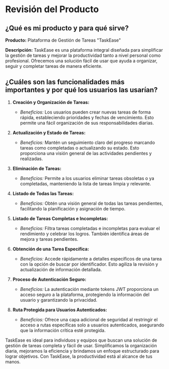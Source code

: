 # Revisión del Producto

## ¿Qué es mi producto y para qué sirve?

**Producto:** Plataforma de Gestión de Tareas "TaskEase"

**Descripción:**
TaskEase es una plataforma integral diseñada para simplificar la gestión de tareas y mejorar la productividad tanto a nivel personal como profesional. Ofrecemos una solución fácil de usar que ayuda a organizar, seguir y completar tareas de manera eficiente.

## ¿Cuáles son las funcionalidades más importantes y por qué los usuarios las usarían?

1. **Creación y Organización de Tareas:**
   - *Beneficios:* Los usuarios pueden crear nuevas tareas de forma rápida, estableciendo prioridades y fechas de vencimiento. Esto permite una fácil organización de sus responsabilidades diarias.

2. **Actualización y Estado de Tareas:**
   - *Beneficios:* Mantén un seguimiento claro del progreso marcando tareas como completadas o actualizando su estado. Esto proporciona una visión general de las actividades pendientes y realizadas.

3. **Eliminación de Tareas:**
   - *Beneficios:* Permite a los usuarios eliminar tareas obsoletas o ya completadas, manteniendo la lista de tareas limpia y relevante.

4. **Listado de Todas las Tareas:**
   - *Beneficios:* Obtén una visión general de todas las tareas pendientes, facilitando la planificación y asignación de tiempo.

5. **Listado de Tareas Completas e Incompletas:**
   - *Beneficios:* Filtra tareas completadas e incompletas para evaluar el rendimiento y celebrar los logros. También identifica áreas de mejora y tareas pendientes.

6. **Obtención de una Tarea Específica:**
   - *Beneficios:* Accede rápidamente a detalles específicos de una tarea con la opción de buscar por identificador. Esto agiliza la revisión y actualización de información detallada.

7. **Proceso de Autenticación Seguro:**
   - *Beneficios:* La autenticación mediante tokens JWT proporciona un acceso seguro a la plataforma, protegiendo la información del usuario y garantizando la privacidad.

8. **Ruta Protegida para Usuarios Autenticados:**
   - *Beneficios:* Ofrece una capa adicional de seguridad al restringir el acceso a rutas específicas solo a usuarios autenticados, asegurando que la información crítica esté protegida.

TaskEase es ideal para individuos y equipos que buscan una solución de gestión de tareas completa y fácil de usar. Simplificamos la organización diaria, mejoramos la eficiencia y brindamos un enfoque estructurado para lograr objetivos. Con TaskEase, la productividad está al alcance de tus manos.